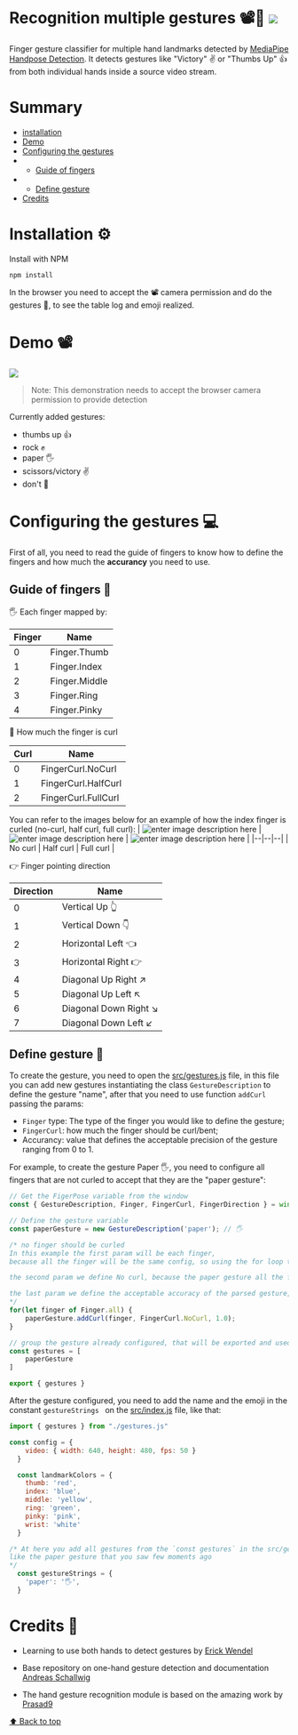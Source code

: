 # Recognition multiple gestures 📽️🤷 [![](https://img.shields.io/badge/TensorFlow-FF6F00?style=for-the-badge&logo=tensorflow&logoColor=white)](https://github.com/tensorflow/tfjs-models/tree/master/hand-pose-detection)

Finger gesture classifier for multiple hand landmarks detected by <a href="https://github.com/tensorflow/tfjs-models/tree/master/hand-pose-detection">MediaPipe Handpose Detection</a>. It detects gestures like "Victory" ✌️ or "Thumbs Up" 👍 from both individual hands inside a source video stream.

# Summary <br id="top">
- [installation](#installation)
- [Demo](#demo)
- [Configuring the gestures](#config)
- - [Guide of fingers](#guide)
- - [Define gesture](#define)
- [Credits](#credits)

# Installation ⚙️ <a name="installation"></a>

Install with NPM
```console
npm install
```

In the browser you need to accept the 📽️ camera permission and do the gestures 🤷, to see the table log and emoji realized.

# Demo 📽️ <a name="demo"></a>

[![](https://img.shields.io/badge/GitHub%20Page-100000?style=for-the-badge&logo=github&logoColor=white)](https://jonathan-assis.github.io/recognizing-multiple-gestures-AI/)
> Note: This demonstration needs to accept the browser camera permission to provide detection

Currently added gestures:
- thumbs up 👍
- rock ✊️
- paper 🖐
- scissors/victory ✌️
- don't 🙅

# Configuring the gestures 💻 <a name="config"></a> 

First of all, you need to read the guide of fingers to know how to define the fingers and how much the **accurancy** you need to use.

## Guide of fingers 📖 <a name="guide"></a>

🖐 Each finger mapped by:

| Finger | Name |
|--|--|
| 0 | Finger.Thumb |
| 1 | Finger.Index |
| 2 | Finger.Middle |
| 3 | Finger.Ring |
| 4 | Finger.Pinky |

🤌 How much the finger is curl

| Curl | Name |
|--|--|
| 0 | FingerCurl.NoCurl |
| 1 | FingerCurl.HalfCurl |
| 2 | FingerCurl.FullCurl |

You can refer to the images below for an example of how the index finger is curled (no-curl, half curl, full curl):
| ![enter image description here](https://github.com/andypotato/fingerpose/raw/master/assets/nocurl.jpg) | ![enter image description here](https://github.com/andypotato/fingerpose/raw/master/assets/halfcurl.jpg) | ![enter image description here](https://github.com/andypotato/fingerpose/raw/master/assets/fullcurl.jpg) |
|--|--|--|
| No curl | Half curl | Full curl |

👉 Finger pointing direction

| Direction | Name |
|--|--|
| 0 | Vertical Up 👆 |
| 1 | Vertical Down 👇|
| 2 | Horizontal Left 👈|
| 3 | Horizontal Right 👉 |
| 4 | Diagonal Up Right ↗️ |
| 5 | Diagonal Up Left ↖️ |
| 6 | Diagonal Down Right ↘️ |
| 7 | Diagonal Down Left ↙️ |

## Define gesture 👋 <a name="define"></a>

To create the gesture, you need to open the <a href="src/gestures.js">src/gestures.js</a> file, in this file you can add new gestures instantiating the class `GestureDescription` to define the gesture "name", after that you need to use function `addCurl` passing the params:
- `Finger` type: The type of the finger you would like to define the gesture;
- `FingerCurl`: how much the finger should be curl/bent;
- Accurancy: value that defines the acceptable precision of the gesture ranging from 0 to 1.

For example, to create the gesture Paper 🖐, you need to configure all fingers that are not curled to accept that they are the "paper gesture":
```javascript
// Get the FigerPose variable from the window
const { GestureDescription, Finger, FingerCurl, FingerDirection } = window.fp;

// Define the gesture variable
const paperGesture = new GestureDescription('paper'); // 🖐

/* no finger should be curled
In this example the first param will be each finger, 
because all the finger will be the same config, so using the for loop to pass each finger the same config.

the second param we define No curl, because the paper gesture all the finger will be no curl to accept

the last param we define the acceptable accuracy of the parsed gesture, in this case we define 100%(1.0) of accuracy each finger will not be curled to accept
*/
for(let finger of Finger.all) {
    paperGesture.addCurl(finger, FingerCurl.NoCurl, 1.0);
}

// group the gesture already configured, that will be exported and used
const gestures = [
    paperGesture
]

export { gestures }
```

After the gesture configured, you need to add the name and the emoji in the constant `gestureStrings ` on the <a href="src/index.js">src/index.js</a> file, like that:

```javascript
import { gestures } from "./gestures.js"

const config = {
    video: { width: 640, height: 480, fps: 50 }
  }

  const landmarkColors = {
    thumb: 'red',
    index: 'blue',
    middle: 'yellow',
    ring: 'green',
    pinky: 'pink',
    wrist: 'white'
  }

/* At here you add all gestures from the `const gestures` in the src/gestures.js file
like the paper gesture that you saw few moments ago
*/
  const gestureStrings = {
    'paper': '🖐',
  }
```

# Credits 🥇 <a name="credits"></a>


- Learning to use both hands to detect gestures by [Erick Wendel](https://github.com/ErickWendel/live-recognizing-multiple-gestures-tensorflowjs)

- Base repository on one-hand gesture detection and documentation  [Andreas Schallwig](https://github.com/andypotato/fingerpose)
- The hand gesture recognition module is based on the amazing work by [Prasad9](https://github.com/Prasad9/Classify-HandGesturePose)

[⬆ Back to top](#top)